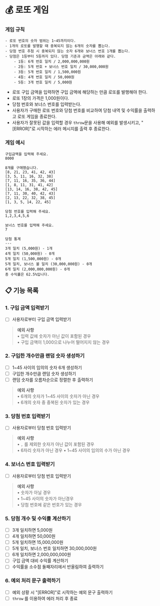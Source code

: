 # 💰 로또 게임

### **게임 규칙**

```
- 로또 번호의 숫자 범위는 1~45까지이다.
- 1개의 로또를 발행할 때 중복되지 않는 6개의 숫자를 뽑는다.
- 당첨 번호 추첨 시 중복되지 않는 숫자 6개와 보너스 번호 1개를 뽑는다.
- 당첨은 1등부터 5등까지 있다. 당첨 기준과 금액은 아래와 같다.
    - 1등: 6개 번호 일치 / 2,000,000,000원
    - 2등: 5개 번호 + 보너스 번호 일치 / 30,000,000원
    - 3등: 5개 번호 일치 / 1,500,000원
    - 4등: 4개 번호 일치 / 50,000원
    - 5등: 3개 번호 일치 / 5,000원
```

- 로또 구입 금액을 입력하면 구입 금액에 해당하는 만큼 로또를 발행해야 한다.
- 로또 1장의 가격은 1,000원이다.
- 당첨 번호와 보너스 번호를 입력받는다.
- 사용자가 구매한 로또 번호와 당첨 번호를 비교하여 당첨 내역 및 수익률을 출력하고 로또 게임을 종료한다.
- 사용자가 잘못된 값을 입력할 경우 `throw`문을 사용해 예외를 발생시키고, "[ERROR]"로 시작하는 에러 메시지를 출력 후 종료한다.

### **게임 예시**
```
구입금액을 입력해 주세요.
8000

8개를 구매했습니다.
[8, 21, 23, 41, 42, 43]
[3, 5, 11, 16, 32, 38]
[7, 11, 16, 35, 36, 44]
[1, 8, 11, 31, 41, 42]
[13, 14, 16, 38, 42, 45]
[7, 11, 30, 40, 42, 43]
[2, 13, 22, 32, 38, 45]
[1, 3, 5, 14, 22, 45]

당첨 번호를 입력해 주세요.
1,2,3,4,5,6

보너스 번호를 입력해 주세요.
7

당첨 통계
---
3개 일치 (5,000원) - 1개
4개 일치 (50,000원) - 0개
5개 일치 (1,500,000원) - 0개
5개 일치, 보너스 볼 일치 (30,000,000원) - 0개
6개 일치 (2,000,000,000원) - 0개
총 수익률은 62.5%입니다.
```

## 📋 기능 목록
### **1. 구입 금액 입력받기**
- [ ] 사용자로부터 구입 금액 입력받기

> **예외 사항**  
• 입력 값에 숫자가 아닌 값이 포함된 경우  
• 구입 금액이 1,000으로 나누어 떨어지지 않는 경우

### **2. 구입한 개수만큼 랜덤 숫자 생성하기**
- [ ] 1~45 사이의 임의의 숫자 6개 생성하기
- [ ] 구입한 개수만큼 랜덤 숫자 생성하기
- [ ] 랜덤 숫자를 오름차순으로 정렬한 후 출력하기

> **예외 사항**  
• 6개의 숫자가 1~45 사이의 숫자가 아닌 경우  
• 6개의 숫자 중 중복된 숫자가 있는 경우

### **3. 당첨 번호 입력받기**
- [ ] 사용자로부터 당첨 번호 입력받기

> **예외 사항**  
• `,` 를 제외한 숫자가 아닌 값이 포함된 경우  
• 6자리 숫자가 아닌 경우
• 1~45 사이의 임의의 수가 아닌 경우

### **4. 보너스 번호 입력받기**
- [ ] 사용자로부터 당첨 번호 입력받기

> **예외 사항**  
• 숫자가 아닐 경우  
• 1~45 사이의 숫자가 아닌경우  
• 당첨 번호에 같은 번호가 있는 경우

### **5. 당첨 개수 및 수익률 계산하기**
- [ ] 3개 일치하면 5,000원
- [ ] 4개 일치하면 50,000원
- [ ] 5개 일치하면 15,000,000원
- [ ] 5개 일치, 보너스 번호 일치하면 30,000,000원
- [ ] 6개 일치하면 2,000,000,000원
- [ ] 구입 금액 대비 수익률 계산하기
- [ ] 수익률을 소수점 둘째자리에서 반올림하여 출력하기

### **6. 예외 처리 문구 출력하기**
- [ ] 예외 상황 시 "[ERROR]"로 시작하는 예외 문구 출력하기
- [ ] `throw` 를 이용하여 에러 처리 후 종료